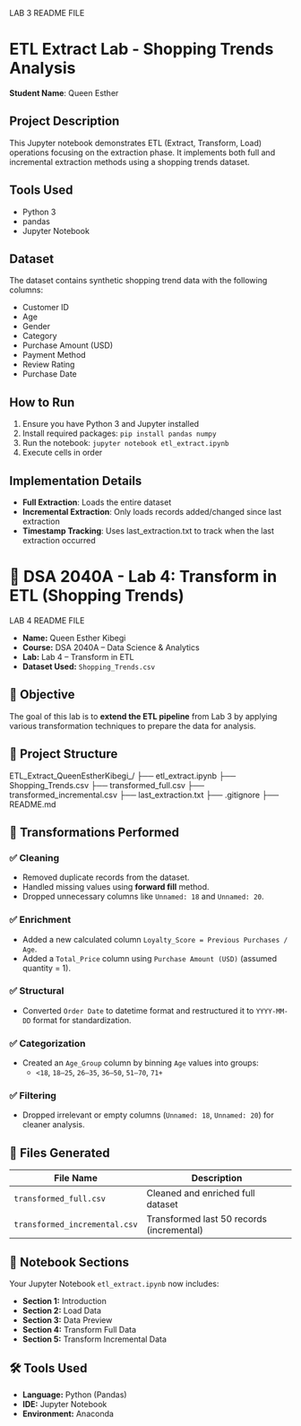 LAB 3  README FILE
# ETL Extract Lab - Shopping Trends Analysis

**Student Name**: Queen Esther  


## Project Description
This Jupyter notebook demonstrates ETL (Extract, Transform, Load) operations focusing on the extraction phase. It implements both full and incremental extraction methods using a shopping trends dataset.

## Tools Used
- Python 3
- pandas
- Jupyter Notebook

## Dataset
The dataset contains synthetic shopping trend data with the following columns:
- Customer ID
- Age
- Gender
- Category
- Purchase Amount (USD)
- Payment Method
- Review Rating
- Purchase Date

## How to Run
1. Ensure you have Python 3 and Jupyter installed
2. Install required packages: `pip install pandas numpy`
3. Run the notebook: `jupyter notebook etl_extract.ipynb`
4. Execute cells in order

## Implementation Details
- **Full Extraction**: Loads the entire dataset
- **Incremental Extraction**: Only loads records added/changed since last extraction
- **Timestamp Tracking**: Uses last_extraction.txt to track when the last extraction occurred
# 🧪 DSA 2040A - Lab 4: Transform in ETL (Shopping Trends)

LAB 4 README FILE
- **Name:** Queen Esther Kibegi   
- **Course:** DSA 2040A – Data Science & Analytics  
- **Lab:** Lab 4 – Transform in ETL  
- **Dataset Used:** `Shopping_Trends.csv`

## 📌 Objective
The goal of this lab is to **extend the ETL pipeline** from Lab 3 by applying various transformation techniques to prepare the data for analysis.

## 📂 Project Structure

ETL\_Extract\_QueenEstherKibegi\_<YourID>/
├── etl\_extract.ipynb
├── Shopping\_Trends.csv
├── transformed\_full.csv
├── transformed\_incremental.csv
├── last\_extraction.txt
├── .gitignore
├── README.md


## 🔄 Transformations Performed

### ✅ Cleaning
- Removed duplicate records from the dataset.
- Handled missing values using **forward fill** method.
- Dropped unnecessary columns like `Unnamed: 18` and `Unnamed: 20`.

### ✅ Enrichment
- Added a new calculated column `Loyalty_Score = Previous Purchases / Age`.
- Added a `Total_Price` column using `Purchase Amount (USD)` (assumed quantity = 1).

### ✅ Structural
- Converted `Order Date` to datetime format and restructured it to `YYYY-MM-DD` format for standardization.

### ✅ Categorization
- Created an `Age_Group` column by binning `Age` values into groups:
  - `<18`, `18–25`, `26–35`, `36–50`, `51–70`, `71+`

### ✅ Filtering
- Dropped irrelevant or empty columns (`Unnamed: 18`, `Unnamed: 20`) for cleaner analysis.

## 🧾 Files Generated

| File Name                  | Description                              |
|---------------------------|------------------------------------------|
| `transformed_full.csv`    | Cleaned and enriched full dataset        |
| `transformed_incremental.csv` | Transformed last 50 records (incremental) |

## 🧠 Notebook Sections

Your Jupyter Notebook `etl_extract.ipynb` now includes:
- **Section 1:** Introduction  
- **Section 2:** Load Data  
- **Section 3:** Data Preview  
- **Section 4:** Transform Full Data  
- **Section 5:** Transform Incremental Data  


## 🛠️ Tools Used
- **Language:** Python (Pandas)
- **IDE:** Jupyter Notebook
- **Environment:** Anaconda
